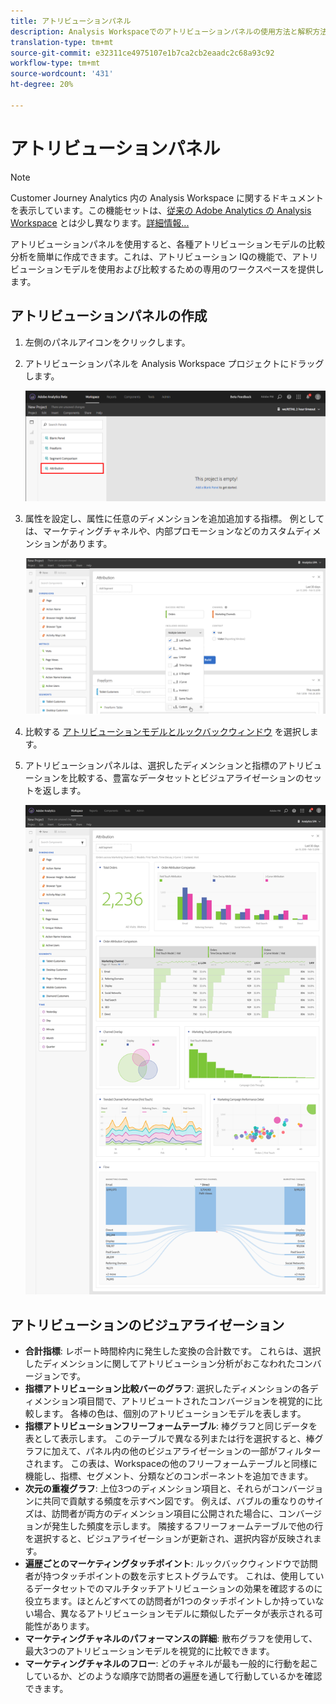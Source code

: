 ```yaml
---
title: アトリビューションパネル
description: Analysis Workspaceでのアトリビューションパネルの使用方法と解釈方法。
translation-type: tm+mt
source-git-commit: e32311ce4975107e1b7ca2cb2eaadc2c68a93c92
workflow-type: tm+mt
source-wordcount: '431'
ht-degree: 20%

---
```



# アトリビューションパネル

>[!NOTE]
>
>Customer Journey Analytics 内の Analysis Workspace に関するドキュメントを表示しています。この機能セットは、[従来の Adobe Analytics の Analysis Workspace](https://docs.adobe.com/content/help/ja-JP/analytics/analyze/analysis-workspace/home.html) とは少し異なります。[詳細情報...](/help/getting-started/cja-aa.md)

アトリビューションパネルを使用すると、各種アトリビューションモデルの比較分析を簡単に作成できます。これは、アトリビューション [](../attribution/overview.md) IQの機能で、アトリビューションモデルを使用および比較するための専用のワークスペースを提供します。

## アトリビューションパネルの作成

1. 左側のパネルアイコンをクリックします。
1. アトリビューションパネルを Analysis Workspace プロジェクトにドラッグします。

   ![新しいアトリビューションパネル](assets/Attribution_Panel_1.png)

1. 属性を設定し、属性に任意のディメンションを追加追加する指標。 例としては、マーケティングチャネルや、内部プロモーションなどのカスタムディメンションがあります。

   ![ディメンションと指標の選択](assets/attribution_panel2.png)

1. 比較する [アトリビューションモデルとルックバックウィンドウ](../attribution/models.md) を選択します。

1. アトリビューションパネルは、選択したディメンションと指標のアトリビューションを比較する、豊富なデータセットとビジュアライゼーションのセットを返します。

   ![アトリビューションのビジュアライゼーション](assets/attr_panel_vizs.png)

## アトリビューションのビジュアライゼーション

* **合計指標**: レポート時間枠内に発生した変換の合計数です。 これらは、選択したディメンションに関してアトリビューション分析がおこなわれたコンバージョンです。
* **指標アトリビューション比較バーのグラフ**: 選択したディメンションの各ディメンション項目間で、アトリビュートされたコンバージョンを視覚的に比較します。 各棒の色は、個別のアトリビューションモデルを表します。
* **指標アトリビューションフリーフォームテーブル**: 棒グラフと同じデータを表として表示します。 このテーブルで異なる列または行を選択すると、棒グラフに加えて、パネル内の他のビジュアライゼーションの一部がフィルターされます。 この表は、Workspaceの他のフリーフォームテーブルと同様に機能し、指標、セグメント、分類などのコンポーネントを追加できます。
* **次元の重複グラフ**: 上位3つのディメンション項目と、それらがコンバージョンに共同で貢献する頻度を示すベン図です。 例えば、バブルの重なりのサイズは、訪問者が両方のディメンション項目に公開された場合に、コンバージョンが発生した頻度を示します。 隣接するフリーフォームテーブルで他の行を選択すると、ビジュアライゼーションが更新され、選択内容が反映されます。
* **遍歴ごとのマーケティングタッチポイント**: ルックバックウィンドウで訪問者が持つタッチポイントの数を示すヒストグラムです。 これは、使用しているデータセットでのマルチタッチアトリビューションの効果を確認するのに役立ちます。ほとんどすべての訪問者が1つのタッチポイントしか持っていない場合、異なるアトリビューションモデルに類似したデータが表示される可能性があります。
* **マーケティングチャネルのパフォーマンスの詳細**: 散布グラフを使用して、最大3つのアトリビューションモデルを視覚的に比較できます。
* **マーケティングチャネルのフロー**: どのチャネルが最も一般的に行動を起こしているか、どのような順序で訪問者の遍歴を通して行動しているかを確認できます。
